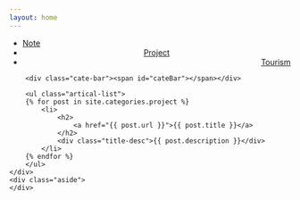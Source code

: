 ```yaml
---
layout: home
---
```


<div class="index-content project">
    <div class="section">
        <ul class="artical-cate">
            <li><a href="/"><span>Note</span></a></li>
            <li style="text-align:center"><a href="/project"><span>Project</span></a></li>
            <li class="on" style="text-align:right"><a href="/tourism"><span>Tourism</span></a></li>
        </ul>

        <div class="cate-bar"><span id="cateBar"></span></div>

        <ul class="artical-list">
        {% for post in site.categories.project %}
            <li>
                <h2>
                    <a href="{{ post.url }}">{{ post.title }}</a>
                </h2>
                <div class="title-desc">{{ post.description }}</div>
            </li>
        {% endfor %}
        </ul>
    </div>
    <div class="aside">
    </div>
</div>

